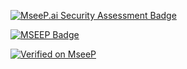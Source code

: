 [![MseeP.ai Security Assessment Badge](https://mseep.net/pr/burnworks-microcms-api-mcp-server-badge.png)](https://mseep.ai/app/burnworks-microcms-api-mcp-server)

[![MSEEP Badge](https://mseep.net/pr/cyberchitta-scrapling-fetch-mcp-badge.jpg)](https://mseep.ai/app/cyberchitta-scrapling-fetch-mcp)



[![Verified on MseeP](https://mseep.ai/badge.svg)](https://mseep.ai/app/ef63b7ec-7fab-4033-88a9-0b8cd3efc9bb)
